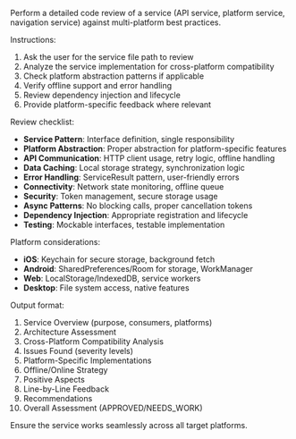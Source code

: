 Perform a detailed code review of a service (API service, platform service, navigation service) against multi-platform best practices.

Instructions:
1. Ask the user for the service file path to review
2. Analyze the service implementation for cross-platform compatibility
3. Check platform abstraction patterns if applicable
4. Verify offline support and error handling
5. Review dependency injection and lifecycle
6. Provide platform-specific feedback where relevant

Review checklist:
- **Service Pattern**: Interface definition, single responsibility
- **Platform Abstraction**: Proper abstraction for platform-specific features
- **API Communication**: HTTP client usage, retry logic, offline handling
- **Data Caching**: Local storage strategy, synchronization logic
- **Error Handling**: ServiceResult pattern, user-friendly errors
- **Connectivity**: Network state monitoring, offline queue
- **Security**: Token management, secure storage usage
- **Async Patterns**: No blocking calls, proper cancellation tokens
- **Dependency Injection**: Appropriate registration and lifecycle
- **Testing**: Mockable interfaces, testable implementation

Platform considerations:
- **iOS**: Keychain for secure storage, background fetch
- **Android**: SharedPreferences/Room for storage, WorkManager
- **Web**: LocalStorage/IndexedDB, service workers
- **Desktop**: File system access, native features

Output format:
1. Service Overview (purpose, consumers, platforms)
2. Architecture Assessment
3. Cross-Platform Compatibility Analysis
4. Issues Found (severity levels)
5. Platform-Specific Implementations
6. Offline/Online Strategy
7. Positive Aspects
8. Line-by-Line Feedback
9. Recommendations
10. Overall Assessment (APPROVED/NEEDS_WORK)

Ensure the service works seamlessly across all target platforms.